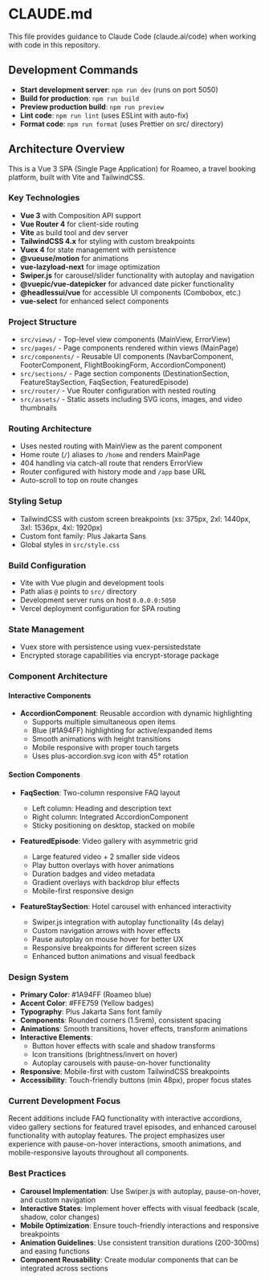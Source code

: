 # CLAUDE.md

This file provides guidance to Claude Code (claude.ai/code) when working with code in this repository.

## Development Commands

- **Start development server**: `npm run dev` (runs on port 5050)
- **Build for production**: `npm run build`
- **Preview production build**: `npm run preview`
- **Lint code**: `npm run lint` (uses ESLint with auto-fix)
- **Format code**: `npm run format` (uses Prettier on src/ directory)

## Architecture Overview

This is a Vue 3 SPA (Single Page Application) for Roameo, a travel booking platform, built with Vite and TailwindCSS.

### Key Technologies
- **Vue 3** with Composition API support
- **Vue Router 4** for client-side routing
- **Vite** as build tool and dev server
- **TailwindCSS 4.x** for styling with custom breakpoints
- **Vuex 4** for state management with persistence
- **@vueuse/motion** for animations
- **vue-lazyload-next** for image optimization
- **Swiper.js** for carousel/slider functionality with autoplay and navigation
- **@vuepic/vue-datepicker** for advanced date picker functionality
- **@headlessui/vue** for accessible UI components (Combobox, etc.)
- **vue-select** for enhanced select components

### Project Structure
- `src/views/` - Top-level view components (MainView, ErrorView)
- `src/pages/` - Page components rendered within views (MainPage)
- `src/components/` - Reusable UI components (NavbarComponent, FooterComponent, FlightBookingForm, AccordionComponent)
- `src/sections/` - Page section components (DestinationSection, FeatureStaySection, FaqSection, FeaturedEpisode)
- `src/router/` - Vue Router configuration with nested routing
- `src/assets/` - Static assets including SVG icons, images, and video thumbnails

### Routing Architecture
- Uses nested routing with MainView as the parent component
- Home route (`/`) aliases to `/home` and renders MainPage
- 404 handling via catch-all route that renders ErrorView
- Router configured with history mode and `/app` base URL
- Auto-scroll to top on route changes

### Styling Setup
- TailwindCSS with custom screen breakpoints (xs: 375px, 2xl: 1440px, 3xl: 1536px, 4xl: 1920px)
- Custom font family: Plus Jakarta Sans
- Global styles in `src/style.css`

### Build Configuration
- Vite with Vue plugin and development tools
- Path alias `@` points to `src/` directory
- Development server runs on host `0.0.0.0:5050`
- Vercel deployment configuration for SPA routing

### State Management
- Vuex store with persistence using vuex-persistedstate
- Encrypted storage capabilities via encrypt-storage package

### Component Architecture

#### Interactive Components
- **AccordionComponent**: Reusable accordion with dynamic highlighting
  - Supports multiple simultaneous open items
  - Blue (#1A94FF) highlighting for active/expanded items
  - Smooth animations with height transitions
  - Mobile responsive with proper touch targets
  - Uses plus-accordion.svg icon with 45° rotation

#### Section Components
- **FaqSection**: Two-column responsive FAQ layout
  - Left column: Heading and description text
  - Right column: Integrated AccordionComponent
  - Sticky positioning on desktop, stacked on mobile
  
- **FeaturedEpisode**: Video gallery with asymmetric grid
  - Large featured video + 2 smaller side videos
  - Play button overlays with hover animations
  - Duration badges and video metadata
  - Gradient overlays with backdrop blur effects
  - Mobile-first responsive design

- **FeatureStaySection**: Hotel carousel with enhanced interactivity
  - Swiper.js integration with autoplay functionality (4s delay)
  - Custom navigation arrows with hover effects
  - Pause autoplay on mouse hover for better UX
  - Responsive breakpoints for different screen sizes
  - Enhanced button animations and visual feedback

### Design System
- **Primary Color**: #1A94FF (Roameo blue)
- **Accent Color**: #FFE759 (Yellow badges)
- **Typography**: Plus Jakarta Sans font family
- **Components**: Rounded corners (1.5rem), consistent spacing
- **Animations**: Smooth transitions, hover effects, transform animations
- **Interactive Elements**: 
  - Button hover effects with scale and shadow transforms
  - Icon transitions (brightness/invert on hover)
  - Autoplay carousels with pause-on-hover functionality
- **Responsive**: Mobile-first with custom TailwindCSS breakpoints
- **Accessibility**: Touch-friendly buttons (min 48px), proper focus states

### Current Development Focus
Recent additions include FAQ functionality with interactive accordions, video gallery sections for featured travel episodes, and enhanced carousel functionality with autoplay features. The project emphasizes user experience with pause-on-hover interactions, smooth animations, and mobile-responsive layouts throughout all components.

### Best Practices
- **Carousel Implementation**: Use Swiper.js with autoplay, pause-on-hover, and custom navigation
- **Interactive States**: Implement hover effects with visual feedback (scale, shadow, color changes)
- **Mobile Optimization**: Ensure touch-friendly interactions and responsive breakpoints
- **Animation Guidelines**: Use consistent transition durations (200-300ms) and easing functions
- **Component Reusability**: Create modular components that can be integrated across sections